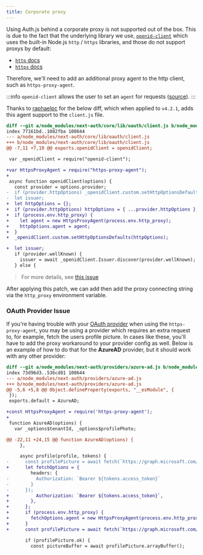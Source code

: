 ```yaml
---
title: Corporate proxy
---
```


Using Auth.js behind a corporate proxy is not supported out of the box. This is due to the fact that the underlying library we use, [`openid-client`](https://npm.im/openid-client) which uses the built-in Node.js `http` / `https` libraries, and those do not support proxys by default:

- [`http` docs](https://nodejs.org/dist/latest-v18.x/docs/api/http.html)
- [`https` docs](https://nodejs.org/dist/latest-v18.x/docs/api/https.html)

Therefore, we'll need to add an additional proxy agent to the http client, such as `https-proxy-agent`.

:::info
`openid-client` allows the user to set an `agent` for requests ([source](https://github.com/panva/node-openid-client/blob/main/docs/README.md#customizing-individual-http-requests)).
:::

Thanks to [raphaelpc](https://github.com/raphaelpc) for the below diff, which when applied to `v4.2.1`, adds this agent support to the `client.js` file.

```diff
diff --git a/node_modules/next-auth/core/lib/oauth/client.js b/node_modules/next-auth/core/lib/oauth/client.js
index 77161bd..1082fba 100644
--- a/node_modules/next-auth/core/lib/oauth/client.js
+++ b/node_modules/next-auth/core/lib/oauth/client.js
@@ -7,11 +7,19 @@ exports.openidClient = openidClient;

 var _openidClient = require("openid-client");

+var HttpsProxyAgent = require("https-proxy-agent");
+
 async function openidClient(options) {
   const provider = options.provider;
-  if (provider.httpOptions) _openidClient.custom.setHttpOptionsDefaults(provider.httpOptions);
-  let issuer;
+  let httpOptions = {};
+  if (provider.httpOptions) httpOptions = { ...provider.httpOptions };
+  if (process.env.http_proxy) {
+    let agent = new HttpsProxyAgent(process.env.http_proxy);
+    httpOptions.agent = agent;
+  }
+  _openidClient.custom.setHttpOptionsDefaults(httpOptions);

+  let issuer;
   if (provider.wellKnown) {
     issuer = await _openidClient.Issuer.discover(provider.wellKnown);
   } else {
```

> For more details, see [this issue](https://github.com/nextauthjs/next-auth/issues/2509#issuecomment-1035410802)

After applying this patch, we can add then add the proxy connecting string via the `http_proxy` environment variable.

### OAuth Provider Issue

If you're having trouble with your [OAuth provider](/reference/providers/oauth-builtin) when using the `https-proxy-agent`, you may be using a provider which requires an extra request to, for example, fetch the users profile picture. In cases like these, you'll have to add the proxy workaround to your provider config as well. Below is an example of how to do that for the **AzureAD** provider, but it should work with any other provider:

```diff
diff --git a/node_modules/next-auth/providers/azure-ad.js b/node_modules/next-auth/providers/azure-ad.js
index 73d96d3..536cd81 100644
--- a/node_modules/next-auth/providers/azure-ad.js
+++ b/node_modules/next-auth/providers/azure-ad.js
@@ -5,6 +5,8 @@ Object.defineProperty(exports, "__esModule", {
 });
 exports.default = AzureAD;

+const HttpsProxyAgent = require('https-proxy-agent');
+
 function AzureAD(options) {
   var _options$tenantId, _options$profilePhoto;

@@ -22,11 +24,15 @@ function AzureAD(options) {
     },

     async profile(profile, tokens) {
-      const profilePicture = await fetch(`https://graph.microsoft.com/v1.0/me/photos/${profilePhotoSize}x${profilePhotoSize}/$value`, {
+      let fetchOptions = {
         headers: {
-          Authorization: `Bearer ${tokens.access_token}`
-        }
-      });
+          Authorization: `Bearer ${tokens.access_token}`,
+        },
+      };
+      if (process.env.http_proxy) {
+        fetchOptions.agent = new HttpsProxyAgent(process.env.http_proxy);
+      }
+      const profilePicture = await fetch(`https://graph.microsoft.com/v1.0/me/photos/${profilePhotoSize}x${profilePhotoSize}/$value`, fetchOptions);

       if (profilePicture.ok) {
         const pictureBuffer = await profilePicture.arrayBuffer();
```

